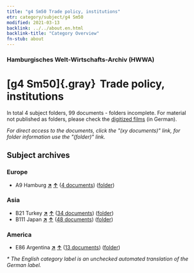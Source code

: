 ```yaml
---
title: "g4 Sm50 Trade policy, institutions"
etr: category/subject/g4 Sm50
modified: 2021-03-13
backlink: ../../about.en.html
backlink-title: "Category Overview"
fn-stub: about
---
```


### Hamburgisches Welt-Wirtschafts-Archiv (HWWA)
# [g4 Sm50]{.gray}&#8201; Trade policy, institutions&#160; 





In total 4 subject folders, 99 documents - folders incomplete.
For material not published as folders, please check the [digitized films](/film/h1_sh) (in German).

_For direct access to the documents, click the "(xy documents)" link, for folder information use the "(folder)" link._

## Subject archives



### Europe

- A9 Hamburg [**&nearr;**](../../../geo/i/140905/about.en.html "Hamburg (all folders)") [**&uarr;**](../../../geo/about.en.html#A9 "Country category system") (<a href="https://pm20.zbw.eu/dfgview/sh/140905,186580" title="about: Hamburg : Trade policy, institutions" target="_blank">4 documents</a>) ([folder](http://purl.org/pressemappe20/folder/sh/140905,186580))

### Asia

- B21 Turkey [**&nearr;**](../../../geo/i/141111/about.en.html "Turkey (all folders)") [**&uarr;**](../../../geo/about.en.html#B21 "Country category system") (<a href="https://pm20.zbw.eu/dfgview/sh/141111,186580" title="about: Turkey : Trade policy, institutions" target="_blank">34 documents</a>) ([folder](http://purl.org/pressemappe20/folder/sh/141111,186580))
- B111 Japan [**&nearr;**](../../../geo/i/141272/about.en.html "Japan (all folders)") [**&uarr;**](../../../geo/about.en.html#B111 "Country category system") (<a href="https://pm20.zbw.eu/dfgview/sh/141272,186580" title="about: Japan : Trade policy, institutions" target="_blank">48 documents</a>) ([folder](http://purl.org/pressemappe20/folder/sh/141272,186580))

### America

- E86 Argentina [**&nearr;**](../../../geo/i/141692/about.en.html "Argentina (all folders)") [**&uarr;**](../../../geo/about.en.html#E86 "Country category system") (<a href="https://pm20.zbw.eu/dfgview/sh/141692,186580" title="about: Argentina : Trade policy, institutions" target="_blank">13 documents</a>) ([folder](http://purl.org/pressemappe20/folder/sh/141692,186580))


_* The English category label is an unchecked automated translation of the German label._

